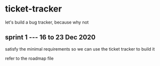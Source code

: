 # ticket-tracker
let's build a bug tracker, because why not

## sprint 1 --- 16 to 23 Dec 2020
satisfy the minimal requirements so we can use the ticket tracker to build it

refer to the roadmap file
